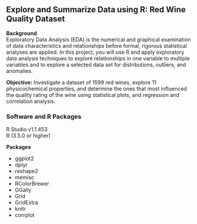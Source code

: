 ## Explore and Summarize Data using R: Red Wine Quality Dataset 

**Background**  
Exploratory Data Analysis (EDA) is the numerical and graphical examination of data characteristics and relationships before formal, rigorous statistical analyses are applied. In this project, you will use R and apply exploratory data analysis techniques to explore relationships in one variable to multiple variables and to explore a selected data set for distributions, outliers, and anomalies.  
  

**Objective:**  Investigate a dataset of 1599 red wines, explore 11 physicochemical properties, and determine the ones that most influenced the quality rating of the wine using statistical plots, and regression and correlation analysis.  


### Software and R Packages    
R Studio v1.1.453   
R (3.5.0 or higher) 

**Packages**  
- ggplot2  
- dplyr  
- reshape2  
- memisc  
- RColorBrewer  
- GGally  
- Grid  
- GridExtra  
- knitr  
- corrplot  



